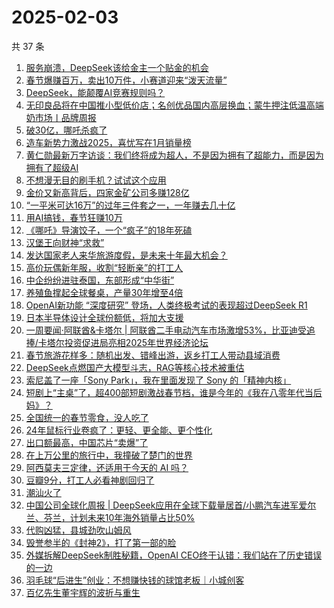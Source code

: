 # 2025-02-03

共 37 条

<!-- BEGIN 36KR -->
<!-- 最后更新时间 2025-02-03 15:14:10 +0800 -->
1. [服务崩溃，DeepSeek该给金主一个贴金的机会](https://36kr.com/p/3149045371198210)
1. [春节爆赚百万，卖出10万件，小赛道迎来“泼天流量”](https://36kr.com/p/3148074162854402)
1. [DeepSeek，能颠覆AI竞赛规则吗？](https://36kr.com/p/3147428435925513)
1. [无印良品将在中国推小型低价店；名创优品国内高层换血；蒙牛押注低温高端奶市场丨品牌周报](https://36kr.com/p/3149222980213512)
1. [破30亿，哪吒杀疯了](https://36kr.com/p/3149155146488325)
1. [造车新势力激战2025，喜忧写在1月销量榜](https://36kr.com/p/3147982401273600)
1. [黄仁勋最新万字访谈：我们终将成为超人，不是因为拥有了超能力，而是因为拥有了超级AI](https://36kr.com/p/3150205182614273)
1. [不想漫无目的刷手机？试试这个应用](https://36kr.com/p/3148974682954249)
1. [金价又新高背后，四家金矿公司多赚128亿](https://36kr.com/p/3148769795267329)
1. [“一平米可达16万”的过年三件套之一，一年赚去几十亿](https://36kr.com/p/3148958473149187)
1. [用AI搞钱，春节狂赚10万](https://36kr.com/p/3149519279184643)
1. [《哪吒》导演饺子，一个“疯子”的18年死磕](https://36kr.com/p/3149499460435715)
1. [汉堡王向财神“求救”](https://36kr.com/p/3148898108086785)
1. [发达国家老人来华旅游度假，是未来十年最大机会？](https://36kr.com/p/3149521956552457)
1. [高价玩偶新年服，收割“轻断亲”的打工人](https://36kr.com/p/3149408207166216)
1. [中企纷纷进驻泰国，东部形成“中华街”](https://36kr.com/p/3149193186908680)
1. [养殖鱼撑起全球餐桌，产量30年增至4倍](https://36kr.com/p/3149193252477703)
1. [OpenAI新功能 “深度研究” 登场，人类终极考试的表现超过DeepSeek R1](https://36kr.com/p/3150399233858049)
1. [日本半导体设计全球份额低，将加大支援](https://36kr.com/p/3147815128259080)
1. [一周要闻·阿联酋&卡塔尔 | 阿联酋二手电动汽车市场激增53%，比亚迪受追捧/卡塔尔投资促进局亮相2025年世界经济论坛](https://36kr.com/p/3149474556697347)
1. [春节旅游花样多：随机出发、错峰出游，返乡打工人带动县域消费](https://36kr.com/p/3149135068797704)
1. [DeepSeek点燃国产大模型斗志，RAG等核心技术被重估](https://36kr.com/p/3147514116594176)
1. [索尼盖了一座「Sony Park」，我在里面发现了 Sony 的「精神内核」](https://36kr.com/p/3147581721533193)
1. [短剧上“主桌”了，超400部短剧激战春节档，谁是今年的《我在八零年代当后妈》？](https://36kr.com/p/3148962189630216)
1. [全国统一的春节零食，没人吃了](https://36kr.com/p/3148167676173061)
1. [24年鼠标行业卷疯了：更轻、更全能、更个性化](https://36kr.com/p/3149000586067713)
1. [出口额最高，中国芯片“卖爆”了](https://36kr.com/p/3147560566217478)
1. [在上万公里的旅行中，我撞破了楚门的世界](https://36kr.com/p/3147542329907973)
1. [阿西莫夫三定律，还适用于今天的 AI 吗？](https://36kr.com/p/3148966476585730)
1. [豆瓣9分，打工人必看神剧回归了](https://36kr.com/p/3147689284180487)
1. [潮汕火了](https://36kr.com/p/3147763635575553)
1. [中国公司全球化周报 | DeepSeek应用在全球下载量居首/小鹏汽车进军爱尔兰、芬兰，计划未来10年海外销量占比50%](https://36kr.com/p/3147647199304450)
1. [代购凶猛，县城劲吹山姆风](https://36kr.com/p/3147831650074377)
1. [毁誉参半的《封神2》，打了第一部的脸](https://36kr.com/p/3147831228324613)
1. [外媒拆解DeepSeek制胜秘籍，OpenAI CEO终于认错：我们站在了历史错误的一边](https://36kr.com/p/3147635441211909)
1. [羽毛球“后进生”创业：不想赚快钱的球馆老板｜小城创客](https://36kr.com/p/3147924566366977)
1. [百亿先生董宇辉的波折与重生](https://36kr.com/p/3147868139608840)
<!-- END 36KR -->